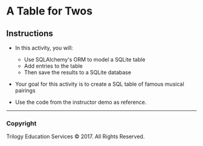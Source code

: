 # A Table for Twos

## Instructions

* In this activity, you will:
  * Use SQLAlchemy's ORM to model a SQLite table
  * Add entries to the table
  * Then save the results to a SQLite database

* Your goal for this activity is to create a SQL table of famous musical pairings

* Use the code from the instructor demo as reference.

- - -

### Copyright

Trilogy Education Services © 2017. All Rights Reserved.
